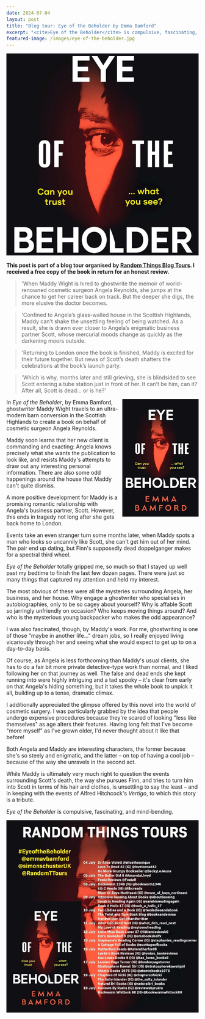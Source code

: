 ```yaml
---
date: 2024-07-04
layout: post
title: "Blog tour: Eye of the Beholder by Emma Bamford"
excerpt: "<cite>Eye of the Beholder</cite> is compulsive, fascinating, and mind-bending."
featured-image: /images/eye-of-the-beholder.jpg
---
```


![Eye of the Beholder](/images/eye-of-the-beholder.jpg)

**This post is part of a blog tour organised by [Random Things Blog Tours](http://randomthingsthroughmyletterbox.blogspot.com/p/services-to-publishers-authors-blog.html). I received a free copy of the book in return for an honest review.**

> 'When Maddy Wight is hired to ghostwrite the memoir of world-renowned cosmetic surgeon Angela Reynolds, she jumps at the chance to get her career back on track. But the deeper she digs, the more elusive the doctor becomes.

> 'Confined to Angela’s glass-walled house in the Scottish Highlands, Maddy can’t shake the unsettling feeling of being watched. As a result, she is drawn ever closer to Angela’s enigmatic business partner Scott, whose mercurial moods change as quickly as the darkening moors outside.

> 'Returning to London once the book is finished, Maddy is excited for their future together. But news of Scott’s death shatters the celebrations at the book’s launch party.

> 'Which is why, months later and still grieving, she is blindsided to see Scott entering a tube station just in front of her. It can’t be him, can it? After all, Scott is dead... or is he?'

<img src="/images/eye-of-the-beholder-200.jpg" alt="Eye of the Beholder" style="float: right; margin-bottom: 10px; margin-left: 10px;">

In <cite>Eye of the Beholder</cite>, by Emma Bamford, ghostwriter Maddy Wight travels to an ultra-modern barn conversion in the Scottish Highlands to create a book on behalf of cosmetic surgeon Angela Reynolds.

Maddy soon learns that her new client is commanding and exacting: Angela knows precisely what she wants the publication to look like, and resists Maddy's attempts to draw out any interesting personal information. There are also some odd happenings around the house that Maddy can't quite dismiss.

A more positive development for Maddy is a promising romantic relationship with Angela's business partner, Scott. However, this ends in tragedy not long after she gets back home to London.

Events take an even stranger turn some months later, when Maddy spots a man who looks so uncannily like Scott, she can't get him out of her mind. The pair end up dating, but Finn's supposedly dead doppelganger makes for a spectral third wheel.

<cite>Eye of the Beholder</cite> totally gripped me, so much so that I stayed up well past my bedtime to finish the last few dozen pages. There were just so many things that captured my attention and held my interest.

The most obvious of these were all the mysteries surrounding Angela, her business, and her house. Why engage a ghostwriter who specialises in autobiographies, only to be so cagey about yourself? Why is affable Scott so jarringly unfriendly on occasion? Who keeps moving things around? And who is the mysterious young backpacker who makes the odd appearance?

I was also fascinated, though, by Maddy's work. For me, ghostwriting is one of those "maybe in another life..." dream jobs, so I really enjoyed living vicariously through her and seeing what she would expect to get up to on a day-to-day basis.

Of course, as Angela is less forthcoming than Maddy's usual clients, she has to do a fair bit more private detective-type work than normal, and I liked following her on that journey as well. The false and dead ends she kept running into were highly intriguing and a tad spooky &ndash; it's clear from early on that Angela's hiding something, but it takes the whole book to unpick it all, building up to a tense, dramatic climax.

I additionally appreciated the glimpse offered by this novel into the world of cosmetic surgery. I was particularly grabbed by the idea that people undergo expensive procedures because they're scared of looking "less like themselves" as age alters their features. Having long felt that I've become "more myself" as I've grown older, I'd never thought about it like that before!

Both Angela and Maddy are interesting characters, the former because she's so steely and enigmatic, and the latter &ndash; on top of having a cool job &ndash; because of the way she unravels in the second act.

While Maddy is ultimately very much right to question the events surrounding Scott's death, the way she pursues Finn, and tries to turn him into Scott in terms of his hair and clothes, is unsettling to say the least &ndash; and in keeping with the events of Alfred Hitchcock's <cite>Vertigo</cite>, to which this story is a tribute.

<cite>Eye of the Beholder</cite> is compulsive, fascinating, and mind-bending.

![Eye of the Beholder blog tour banner](/images/eye-of-the-beholder-banner.jpg)